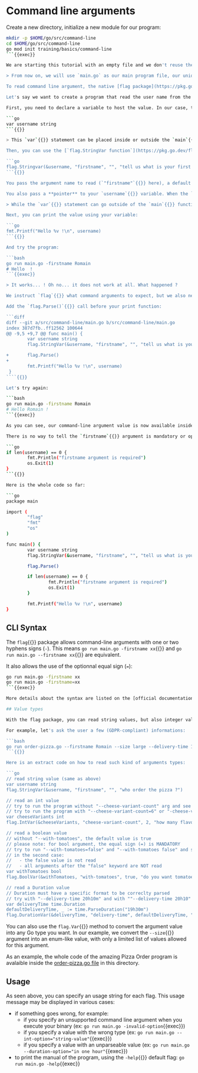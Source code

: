 # Command line arguments

Create a new directory, initialize a new module for our program:

```bash
mkdir -p $HOME/go/src/command-line
cd $HOME/go/src/command-line
go mod init training/basics/command-line
```{{exec}}

We are starting this tutorial with an empty file and we don't reuse the code from [the previous tutorial](../02-environment-variable/README.md).

> From now on, we will use `main.go` as our main program file, our unique entrypoint. So create a new file named `main.go`.

To read command line argument, the native [flag package](https://pkg.go.dev/flag) can help.

Let's say we want to create a program that read the user name from the command line arguments, and print it on the console.

First, you need to declare a variable to host the value. In our case, the name is a string:

```go
var username string
```{{}}

> This `var`{{}} statement can be placed inside or outside the `main`{{}} function, it's up to your preference. If the declaration is inside the function, the variable will be available only inside this function. In the other case, the variable will be available in all files from the same `package`{{}}.

Then, you can use the [`flag.StringVar function`](https://pkg.go.dev/flag#StringVar) to tell the module your are expecting a command line argument:

```go
flag.Stringvar(&username, "firstname", "", "tell us what is your first name")
```{{}}

You pass the argument name to read (`"firstname"`{{}} here), a default value (`""`{{}}) and an usage message (more details on this message later).

You also pass a **pointer** to your `username`{{}} variable. When the `flag`{{}} module will read the command line values, it will populate this variable reference with the read value.

> While the `var`{{}} statement can go outside of the `main`{{}} function, all non-declaration statements should be declared inside a function body. So the `Stringvar`{{}} call should be placed inside the `main`{{}} function body.

Next, you can print the value using your variable:

```go
fmt.Printf("Hello %v !\n", username)
```{{}}

And try the program:

```bash
go run main.go -firstname Romain
# Hello  !
```{{exec}}

> It works... ! Oh no... it does not work at all. What happened ?

We instruct `flag`{{}} what command arguments to expect, but we also need to ask **explicity** to read and parse the command line string.

Add the `flag.Parse()`{{}} call before your print function:

```diff
diff --git a/src/command-line/main.go b/src/command-line/main.go
index 387d7fb..ff12562 100644
@@ -9,5 +9,7 @@ func main() {
        var username string
        flag.StringVar(&username, "firstname", "", "tell us what is your name")

+       flag.Parse()
+
        fmt.Printf("Hello %v !\n", username)
 }
````{{}}

Let's try again:

```bash
go run main.go -firstname Romain
# Hello Romain !
```{{exec}}

As you can see, our command-line argument value is now available inside our Go program. Good job !

There is no way to tell the `firstname`{{}} argument is mandatory or optionnal. If you want this functionnality, you should implement it yourself, for example like this:

```go
if len(username) == 0 {
        fmt.Println("firstname argument is required")
        os.Exit(1)
}
```{{}}

Here is the whole code so far:

```go
package main

import (
        "flag"
        "fmt"
        "os"
)

func main() {
        var username string
        flag.StringVar(&username, "firstname", "", "tell us what is your name")

        flag.Parse()

        if len(username) == 0 {
                fmt.Println("firstname argument is required")
                os.Exit(1)
        }

        fmt.Printf("Hello %v !\n", username)
}
```

## CLI Syntax

The `flag`{{}} package allows command-line arguments with one or two hyphens signs (`-`). This means `go run main.go -firstname xx`{{}} and `go run main.go --firstname xx`{{}} are equivalent.

It also allows the use of the optionnal equal sign (`=`):

```bash
go run main.go -firstname xx
go run main.go -firstname=xx
```{{exec}}

More details about the syntax are listed on the [official documentation chapter](https://pkg.go.dev/flag#hdr-Command_line_flag_syntax).

## Value types

With the flag package, you can read string values, but also integer values, durations, and booleans.

For example, let's ask the user a few (GDPR-compliant) informations:

```bash
go run order-pizza.go --firstname Romain --size large --delivery-time 19h45m --cheese-variant-count 3 --with-tomatoes=false
```{{}}

Here is an extract code on how to read such kind of arguments types:

```go
// read string value (same as above)
var username string
flag.StringVar(&username, "firstname", "", "who order the pizza ?")

// read an int value
// try to run the program without "--cheese-variant-count" arg and see what happens
// try to run the program with "--cheese-variant-count=6" or "-cheese-variant-count 6"
var cheeseVariants int
flag.IntVar(&cheeseVariants, "cheese-variant-count", 2, "how many flavours of cheese do you want?")

// read a boolean value
// without "--with-tomatoes", the default value is true
// please note: for bool argument, the equal sign (=) is MANDATORY
// try to run "--with-tomatoes=false" and "--with-tomatoes false" and see what happens
// in the second case:
//   - the false value is not read
//   - all arguments after the "false" keyword are NOT read
var withTomatoes bool
flag.BoolVar(&withTomatoes, "with-tomatoes", true, "do you want tomatoes on your pizza ?")

// read a Duration value
// Duration must have a specific format to be correclty parsed
// try with "--delivery-time 20h10m" and with ""--delivery-time 20h10" and see what happens
var deliveryTime time.Duration
defaultDeliveryTime, _ := time.ParseDuration("19h30m")
flag.DurationVar(&deliveryTime, "delivery-time", defaultDeliveryTime, "At what time do you want us to deliver your pizza ?")
```

You can also use the `flag.Var`{{}} method to convert the argument value into any Go type you want. In our example, we convert the `--size`{{}} argument into an enum-like value, with only a limited list of values allowed for this argument.

As an example, the whole code of the amazing Pizza Order program is avalaible inside the [order-pizza.go file](./order-pizza.go) in this directory.

## Usage

As seen above, you can specify an usage string for each flag. This usage message may be displayed in various cases:

- if something goes wrong, for example:
    * if you specify an unsupported command line argument when you execute your binary (ex: `go run main.go -invalid-option`{{exec}})
    * if you specify a value with the wrong type (ex: `go run main.go --int-option="string-value"`{{exec}})
    * if you specify a value with an unparseable value (ex: `go run main.go --duration-option="in one hour"`{{exec}})
- to print the manual of the program, using the `-help`{{}} default flag: `go run main.go -help`{{exec}}
